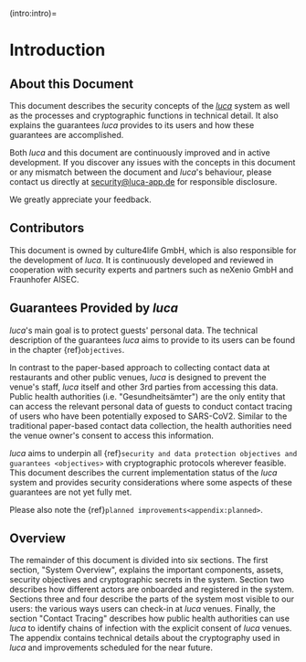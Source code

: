 (intro:intro)=
# Introduction

## About this Document

This document describes the security concepts of the [_luca_](https://luca-app.de) system as well as the processes and cryptographic functions in technical detail.
It also explains the guarantees _luca_ provides to its users and how these guarantees are accomplished.

Both _luca_ and this document are continuously improved and in active development.
If you discover any issues with the concepts in this document or any mismatch between the document and _luca_'s behaviour, please contact us directly at security@luca-app.de for responsible disclosure.

We greatly appreciate your feedback.

## Contributors

This document is owned by culture4life GmbH, which is also responsible for the development of _luca_.
It is continuously developed and reviewed in cooperation with security experts and partners such as neXenio GmbH and Fraunhofer AISEC.

## Guarantees Provided by _luca_

_luca_'s main goal is to protect guests' personal data.
The technical description of the guarantees _luca_ aims to provide to its users can be found in the chapter {ref}`objectives`.

In contrast to the paper-based approach to collecting contact data at restaurants and other public venues, _luca_ is designed to prevent the venue's staff, _luca_ itself and other 3rd parties from accessing this data.
Public health authorities (i.e. "Gesundheitsämter") are the only entity that can access the relevant personal data of guests to conduct contact tracing of users who have been potentially exposed to SARS-CoV2.
Similar to the traditional paper-based contact data collection, the health authorities need the venue owner's consent to access this information.

_luca_ aims to underpin all {ref}`security and data protection objectives and guarantees <objectives>` with cryptographic protocols wherever feasible.
This document describes the current implementation status of the _luca_ system and provides security considerations where some aspects of these guarantees are not yet fully met.

Please also note the {ref}`planned improvements<appendix:planned>`.

## Overview

The remainder of this document is divided into six sections.
The first section, "System Overview", explains the important components, assets, security objectives and cryptographic secrets in the system.
Section two describes how different actors are onboarded and registered in the system.
Sections three and four describe the parts of the system most visible to our users: the various ways users can check-in at _luca_ venues.
Finally, the section "Contact Tracing" describes how public health authorities can use _luca_ to identify chains of infection with the explicit consent of _luca_ venues.
The appendix contains technical details about the cryptography used in _luca_ and improvements scheduled for the near future.
